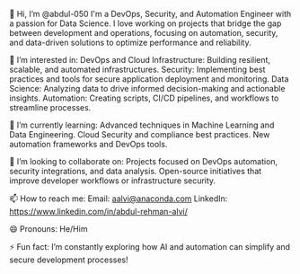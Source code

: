👋 Hi, I’m @abdul-050
I'm a DevOps, Security, and Automation Engineer with a passion for Data Science. I love working on projects that bridge the gap between development and operations, focusing on automation, security, and data-driven solutions to optimize performance and reliability.

👀 I’m interested in:
DevOps and Cloud Infrastructure: Building resilient, scalable, and automated infrastructures.
Security: Implementing best practices and tools for secure application deployment and monitoring.
Data Science: Analyzing data to drive informed decision-making and actionable insights.
Automation: Creating scripts, CI/CD pipelines, and workflows to streamline processes.

🌱 I’m currently learning:
Advanced techniques in Machine Learning and Data Engineering.
Cloud Security and compliance best practices.
New automation frameworks and DevOps tools.

💞️ I’m looking to collaborate on:
Projects focused on DevOps automation, security integrations, and data analysis.
Open-source initiatives that improve developer workflows or infrastructure security.

📫 How to reach me:
Email: aalvi@anaconda.com
LinkedIn: https://www.linkedin.com/in/abdul-rehman-alvi/

😄 Pronouns:
He/Him

⚡ Fun fact:
I’m constantly exploring how AI and automation can simplify and secure development processes!
